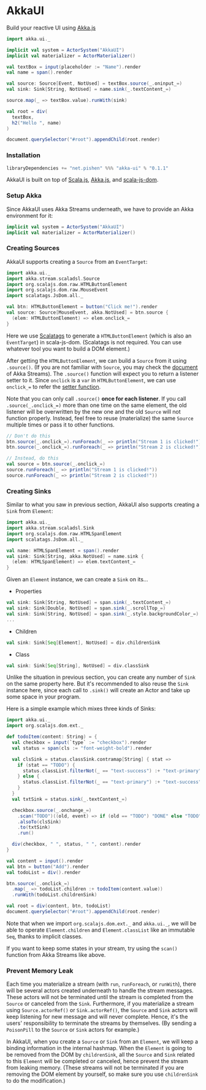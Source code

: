 # AkkaUI

Build your reactive UI using [Akka.js](https://github.com/akka-js/akka.js)

``` scala
import akka.ui._

implicit val system = ActorSystem("AkkaUI")
implicit val materializer = ActorMaterializer()

val textBox = input(placeholder := "Name").render
val name = span().render

val source: Source[Event, NotUsed] = textBox.source(_.oninput_=)
val sink: Sink[String, NotUsed] = name.sink(_.textContent_=)

source.map(_ => textBox.value).runWith(sink)

val root = div(
  textBox,
  h2("Hello ", name)
)

document.querySelector("#root").appendChild(root.render)
```

### Installation

``` scala
libraryDependencies += "net.pishen" %%% "akka-ui" % "0.1.1"
```

AkkaUI is built on top of [Scala.js](https://www.scala-js.org/), [Akka.js](https://github.com/akka-js/akka.js), and [scala-js-dom](https://github.com/scala-js/scala-js-dom).

### Setup Akka

Since AkkaUI uses Akka Streams underneath, we have to provide an Akka environment for it:

``` scala
implicit val system = ActorSystem("AkkaUI")
implicit val materializer = ActorMaterializer()
```

### Creating Sources

AkkaUI supports creating a `Source` from an `EventTarget`:

``` scala
import akka.ui._
import akka.stream.scaladsl.Source
import org.scalajs.dom.raw.HTMLButtonElement
import org.scalajs.dom.raw.MouseEvent
import scalatags.JsDom.all._

val btn: HTMLButtonElement = button("Click me!").render
val source: Source[MouseEvent, akka.NotUsed] = btn.source {
  (elem: HTMLButtonElement) => elem.onclick_=
}
```

Here we use [Scalatags](https://github.com/lihaoyi/scalatags) to generate a `HTMLButtonElement` (which is also an `EventTarget`) in scala-js-dom. (Scalatags is not required. You can use whatever tool you want to build a DOM element.)

After getting the `HTMLButtonElement`, we can build a `Source` from it using `.source()`. (If you are not familiar with `Source`, you may check the [document](https://akka.io/docs/) of Akka Streams). The `.source()` function will expect you to return a listener setter to it. Since `onclick` is a `var` in `HTMLButtonElement`, we can use `onclick_=` to refer the [setter function](https://www.artima.com/pins1ed/stateful-objects.html#18.2).

Note that you can only call `.source()` **once for each listener**. If you call `.source(_.onclick_=)` more than one time on the same element, the old listener will be overwritten by the new one and the old `Source` will not function properly. Instead, feel free to reuse (materialize) the same `Source` multiple times or pass it to other functions.

``` scala
// Don't do this
btn.source(_.onclick_=).runForeach(_ => println("Stream 1 is clicked!"))
btn.source(_.onclick_=).runForeach(_ => println("Stream 2 is clicked!"))

// Instead, do this
val source = btn.source(_.onclick_=)
source.runForeach(_ => println("Stream 1 is clicked!"))
source.runForeach(_ => println("Stream 2 is clicked!"))
```

### Creating Sinks

Similar to what you saw in previous section, AkkaUI also supports creating a `Sink` from `Element`:

``` scala
import akka.ui._
import akka.stream.scaladsl.Sink
import org.scalajs.dom.raw.HTMLSpanElement
import scalatags.JsDom.all._

val name: HTMLSpanElement = span().render
val sink: Sink[String, akka.NotUsed] = name.sink {
  (elem: HTMLSpanElement) => elem.textContent_=
}
```

Given an `Element` instance, we can create a `Sink` on its...

* Properties

```scala
val sink: Sink[String, NotUsed] = span.sink(_.textContent_=)
val sink: Sink[Double, NotUsed] = span.sink(_.scrollTop_=)
val sink: Sink[String, NotUsed] = span.sink(_.style.backgroundColor_=)
...
```

* Children

``` scala
val sink: Sink[Seq[Element], NotUsed] = div.childrenSink
```

* Class

``` scala
val sink: Sink[Seq[String], NotUsed] = div.classSink
```

Unlike the situation in previous section, you can create any number of `Sink` on the same property here. But it's recommended to also reuse the `Sink` instance here, since each call to `.sink()` will create an Actor and take up some space in your program.

Here is a simple example which mixes three kinds of Sinks:

``` scala
import akka.ui._
import org.scalajs.dom.ext._

def todoItem(content: String) = {
  val checkbox = input(`type` := "checkbox").render
  val status = span(cls := "font-weight-bold").render

  val clsSink = status.classSink.contramap[String] { stat =>
    if (stat == "TODO") {
      status.classList.filterNot(_ == "text-success") :+ "text-primary"
    } else {
      status.classList.filterNot(_ == "text-primary") :+ "text-success"
    }
  }
  val txtSink = status.sink(_.textContent_=)

  checkbox.source(_.onchange_=)
    .scan("TODO")((old, event) => if (old == "TODO") "DONE" else "TODO")
    .alsoTo(clsSink)
    .to(txtSink)
    .run()

  div(checkbox, " ", status, " ", content).render
}

val content = input().render
val btn = button("Add").render
val todoList = div().render

btn.source(_.onclick_=)
  .map(_ => todoList.children :+ todoItem(content.value))
  .runWith(todoList.childrenSink)

val root = div(content, btn, todoList)
document.querySelector("#root").appendChild(root.render)
```

Note that when we import `org.scalajs.dom.ext._` and `akka.ui._`, we will be able to operate `Element.children` and `Element.classList` like an immutable `Seq`, thanks to implicit classes.

If you want to keep some states in your stream, try using the `scan()` function from Akka Streams like above.

### Prevent Memory Leak

Each time you materialize a stream (with `run`, `runForeach`, or `runWith`), there will be several actors created underneath to handle the stream messages. These actors will not be terminated until the stream is completed from the `Source` or canceled from the `Sink`. Furthermore, if you materialize a stream using `Source.actorRef()` or `Sink.actorRef()`, the `Source` and `Sink` actors will keep listening for new message and will never complete. Hence, it's the users' responsibility to terminate the streams by themselves. (By sending a `PoisonPill` to the `Source` or `Sink` actors for example.)

In AkkaUI, when you create a `Source` or `Sink` from an `Element`, we will keep a binding information in the internal hashmap. When the `Element` is going to be removed from the DOM by `childrenSink`, all the `Source` and `Sink` related to this `Element` will be completed or canceled, hence prevent the stream from leaking memory. (These streams will not be terminated if you are removing the DOM element by yourself, so make sure you use `childrenSink` to do the modification.)
